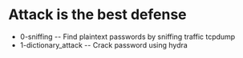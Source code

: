 # Attack is the best defense
- 0-sniffing -- Find plaintext passwords by sniffing traffic tcpdump
- 1-dictionary_attack -- Crack password using hydra
